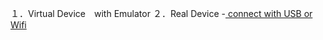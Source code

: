 １．Virtual Device　with Emulator
２．Real Device -[ connect with USB or Wifi](https://developer.android.com/codelabs/basic-android-kotlin-compose-connect-device?hl=ko&continue=https%3A%2F%2Fdeveloper.android.com%2Fcourses%2Fpathways%2Fandroid-basics-compose-unit-1-pathway-2%3Fhl%3Dko%23codelab-https%3A%2F%2Fdeveloper.android.com%2Fcodelabs%2Fbasic-android-kotlin-compose-connect-device#1)


